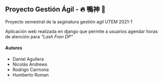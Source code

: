 ## Proyecto Gestión Ágil - 🔥 鴨神 🦆 

Proyecto semestral de la asginatura gestión agil UTEM 2021-1

Aplicación web realizada en django que permite a usuarios agendar horas de atención para _"Lash Fran DP"_

#### Autores
- Daniel Aguilera
- Nicolás Andrews
- Rodrigo Carmona
- Humberto Roman

